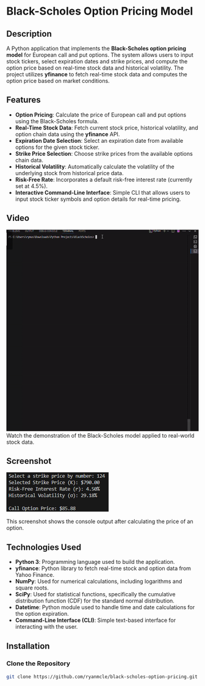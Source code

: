 # Black-Scholes Option Pricing Model

## Description
A Python application that implements the **Black-Scholes option pricing model** for European call and put options. The system allows users to input stock tickers, select expiration dates and strike prices, and compute the option price based on real-time stock data and historical volatility. The project utilizes **yfinance** to fetch real-time stock data and computes the option price based on market conditions.

## Features

- **Option Pricing**: Calculate the price of European call and put options using the Black-Scholes formula.
- **Real-Time Stock Data**: Fetch current stock price, historical volatility, and option chain data using the **yfinance** API.
- **Expiration Date Selection**: Select an expiration date from available options for the given stock ticker.
- **Strike Price Selection**: Choose strike prices from the available options chain data.
- **Historical Volatility**: Automatically calculate the volatility of the underlying stock from historical price data.
- **Risk-Free Rate**: Incorporates a default risk-free interest rate (currently set at 4.5%).
- **Interactive Command-Line Interface**: Simple CLI that allows users to input stock ticker symbols and option details for real-time pricing.

## Video
![Black-Scholes Option Pricing Video](https://github.com/ryanmcle/Black-Scholes-Option-Pricing/blob/main/black_Scholes-ezgif.com-video-to-gif-converter.gif?raw=true) 
Watch the demonstration of the Black-Scholes model applied to real-world stock data.

## Screenshot
![Black-Scholes Screenshot](https://github.com/ryanmcle/Black-Scholes-Option-Pricing/blob/main/black_scholes.png)

This screenshot shows the console output after calculating the price of an option.

## Technologies Used

- **Python 3**: Programming language used to build the application.
- **yfinance**: Python library to fetch real-time stock and option data from Yahoo Finance.
- **NumPy**: Used for numerical calculations, including logarithms and square roots.
- **SciPy**: Used for statistical functions, specifically the cumulative distribution function (CDF) for the standard normal distribution.
- **Datetime**: Python module used to handle time and date calculations for the option expiration.
- **Command-Line Interface (CLI)**: Simple text-based interface for interacting with the user.

## Installation

### Clone the Repository

```bash
git clone https://github.com/ryanmcle/black-scholes-option-pricing.git
